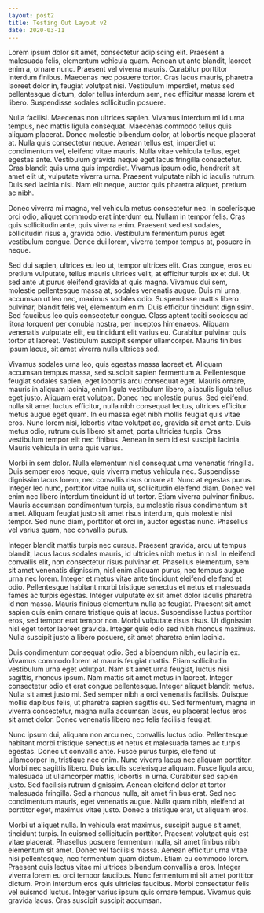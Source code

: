 ```yaml
---
layout: post2
title: Testing Out Layout v2
date: 2020-03-11
---
```


Lorem ipsum dolor sit amet, consectetur adipiscing elit. Praesent a malesuada felis, elementum vehicula quam. Aenean ut ante blandit, laoreet enim a, ornare nunc. Praesent vel viverra mauris. Curabitur porttitor interdum finibus. Maecenas nec posuere tortor. Cras lacus mauris, pharetra laoreet dolor in, feugiat volutpat nisi. Vestibulum imperdiet, metus sed pellentesque dictum, dolor tellus interdum sem, nec efficitur massa lorem et libero. Suspendisse sodales sollicitudin posuere.

Nulla facilisi. Maecenas non ultrices sapien. Vivamus interdum mi id urna tempus, nec mattis ligula consequat. Maecenas commodo tellus quis aliquam placerat. Donec molestie bibendum dolor, at lobortis neque placerat at. Nulla quis consectetur neque. Aenean tellus est, imperdiet ut condimentum vel, eleifend vitae mauris. Nulla vitae vehicula tellus, eget egestas ante. Vestibulum gravida neque eget lacus fringilla consectetur. Cras blandit quis urna quis imperdiet. Vivamus ipsum odio, hendrerit sit amet elit ut, vulputate viverra urna. Praesent vulputate nibh id iaculis rutrum. Duis sed lacinia nisi. Nam elit neque, auctor quis pharetra aliquet, pretium ac nibh.

Donec viverra mi magna, vel vehicula metus consectetur nec. In scelerisque orci odio, aliquet commodo erat interdum eu. Nullam in tempor felis. Cras quis sollicitudin ante, quis viverra enim. Praesent sed est sodales, sollicitudin risus a, gravida odio. Vestibulum fermentum purus eget vestibulum congue. Donec dui lorem, viverra tempor tempus at, posuere in neque.

Sed dui sapien, ultrices eu leo ut, tempor ultrices elit. Cras congue, eros eu pretium vulputate, tellus mauris ultrices velit, at efficitur turpis ex et dui. Ut sed ante ut purus eleifend gravida at quis magna. Vivamus dui sem, molestie pellentesque massa at, sodales venenatis augue. Duis mi urna, accumsan ut leo nec, maximus sodales odio. Suspendisse mattis libero pulvinar, blandit felis vel, elementum enim. Duis efficitur tincidunt dignissim. Sed faucibus leo quis consectetur congue. Class aptent taciti sociosqu ad litora torquent per conubia nostra, per inceptos himenaeos. Aliquam venenatis vulputate elit, eu tincidunt elit varius eu. Curabitur pulvinar quis tortor at laoreet. Vestibulum suscipit semper ullamcorper. Mauris finibus ipsum lacus, sit amet viverra nulla ultrices sed.

Vivamus sodales urna leo, quis egestas massa laoreet et. Aliquam accumsan tempus massa, sed suscipit sapien fermentum a. Pellentesque feugiat sodales sapien, eget lobortis arcu consequat eget. Mauris ornare, mauris in aliquam lacinia, enim ligula vestibulum libero, a iaculis ligula tellus eget justo. Aliquam erat volutpat. Donec nec molestie purus. Sed eleifend, nulla sit amet luctus efficitur, nulla nibh consequat lectus, ultrices efficitur metus augue eget quam. In eu massa eget nibh mollis feugiat quis vitae eros. Nunc lorem nisi, lobortis vitae volutpat ac, gravida sit amet ante. Duis metus odio, rutrum quis libero sit amet, porta ultricies turpis. Cras vestibulum tempor elit nec finibus. Aenean in sem id est suscipit lacinia. Mauris vehicula in urna quis varius.

Morbi in sem dolor. Nulla elementum nisl consequat urna venenatis fringilla. Duis semper eros neque, quis viverra metus vehicula nec. Suspendisse dignissim lacus lorem, nec convallis risus ornare at. Nunc at egestas purus. Integer leo nunc, porttitor vitae nulla ut, sollicitudin eleifend diam. Donec vel enim nec libero interdum tincidunt id ut tortor. Etiam viverra pulvinar finibus. Mauris accumsan condimentum turpis, eu molestie risus condimentum sit amet. Aliquam feugiat justo sit amet risus interdum, quis molestie nisi tempor. Sed nunc diam, porttitor et orci in, auctor egestas nunc. Phasellus vel varius quam, nec convallis purus.

Integer blandit mattis turpis nec cursus. Praesent gravida, arcu ut tempus blandit, lacus lacus sodales mauris, id ultricies nibh metus in nisl. In eleifend convallis elit, non consectetur risus pulvinar et. Phasellus elementum, sem sit amet venenatis dignissim, nisl enim aliquam purus, nec tempus augue urna nec lorem. Integer et metus vitae ante tincidunt eleifend eleifend et odio. Pellentesque habitant morbi tristique senectus et netus et malesuada fames ac turpis egestas. Integer vulputate ex sit amet dolor iaculis pharetra id non massa. Mauris finibus elementum nulla ac feugiat. Praesent sit amet sapien quis enim ornare tristique quis at lacus. Suspendisse luctus porttitor eros, sed tempor erat tempor non. Morbi vulputate risus risus. Ut dignissim nisl eget tortor laoreet gravida. Integer quis odio sed nibh rhoncus maximus. Nulla suscipit justo a libero posuere, sit amet pharetra enim lacinia.

Duis condimentum consequat odio. Sed a bibendum nibh, eu lacinia ex. Vivamus commodo lorem at mauris feugiat mattis. Etiam sollicitudin vestibulum urna eget volutpat. Nam sit amet urna feugiat, luctus nisi sagittis, rhoncus ipsum. Nam mattis sit amet metus in laoreet. Integer consectetur odio et erat congue pellentesque. Integer aliquet blandit metus. Nulla sit amet justo mi. Sed semper nibh a orci venenatis facilisis. Quisque mollis dapibus felis, ut pharetra sapien sagittis eu. Sed fermentum, magna in viverra consectetur, magna nulla accumsan lacus, eu placerat lectus eros sit amet dolor. Donec venenatis libero nec felis facilisis feugiat.

Nunc ipsum dui, aliquam non arcu nec, convallis luctus odio. Pellentesque habitant morbi tristique senectus et netus et malesuada fames ac turpis egestas. Donec ut convallis ante. Fusce purus turpis, eleifend ut ullamcorper in, tristique nec enim. Nunc viverra lacus nec aliquam porttitor. Morbi nec sagittis libero. Duis iaculis scelerisque aliquam. Fusce ligula arcu, malesuada ut ullamcorper mattis, lobortis in urna. Curabitur sed sapien justo. Sed facilisis rutrum dignissim. Aenean eleifend dolor at tortor malesuada fringilla. Sed a rhoncus nulla, sit amet finibus erat. Sed nec condimentum mauris, eget venenatis augue. Nulla quam nibh, eleifend at porttitor eget, maximus vitae justo. Donec a tristique erat, ut aliquam eros.

Morbi ut aliquet nulla. In vehicula erat maximus, suscipit augue sit amet, tincidunt turpis. In euismod sollicitudin porttitor. Praesent volutpat quis est vitae placerat. Phasellus posuere fermentum nulla, sit amet finibus nibh elementum sit amet. Donec vel facilisis massa. Aenean efficitur urna vitae nisi pellentesque, nec fermentum quam dictum. Etiam eu commodo lorem. Praesent quis lectus vitae mi ultrices bibendum convallis a eros. Integer viverra lorem eu orci tempor faucibus. Nunc fermentum mi sit amet porttitor dictum. Proin interdum eros quis ultricies faucibus. Morbi consectetur felis vel euismod luctus. Integer varius ipsum quis ornare tempus. Vivamus quis gravida lacus. Cras suscipit suscipit accumsan.